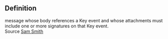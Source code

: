 ## Definition
message whose body references a Key event and whose attachments must include one or more signatures on that Key event.   
Source [Sam Smith](https://github.com/WebOfTrust/ietf-keri/blob/main/draft-ssmith-keri.md#basic-terminology)